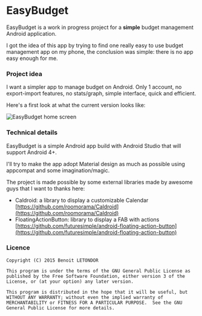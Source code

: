 # EasyBudget

EasyBudget is a work in progress project for a **simple** budget management Android application.

I got the idea of this app by trying to find one really easy to use budget management app on my phone, the conclusion was simple: there is no app easy enough for me.

### Project idea

I want a simpler app to manage budget on Android. Only 1 account, no export-import features, no stats/graph, simple interface, quick and efficient.

Here's a first look at what the current version looks like:

![EasyBudget home screen](http://i.imgur.com/iebPxFL.png?1)

### Technical details

EasyBudget is a simple Android app build with Android Studio that will support Android 4+. 

I'll try to make the app adopt Material design as much as possible using appcompat and some imagination/magic.

The project is made possible by some external libraries made by awesome guys that I want to thanks here:

- Caldroid: a library to display a customizable Calendar [https://github.com/roomorama/Caldroid](https://github.com/roomorama/Caldroid)
- FloatingActionButton: library to display a FAB with actions [https://github.com/futuresimple/android-floating-action-button](https://github.com/futuresimple/android-floating-action-button)

### Licence

    Copyright (C) 2015 Benoit LETONDOR

    This program is under the terms of the GNU General Public License as published by the Free Software Foundation, either version 3 of the License, or (at your option) any later version.

    This program is distributed in the hope that it will be useful, but WITHOUT ANY WARRANTY; without even the implied warranty of MERCHANTABILITY or FITNESS FOR A PARTICULAR PURPOSE.  See the GNU General Public License for more details.
